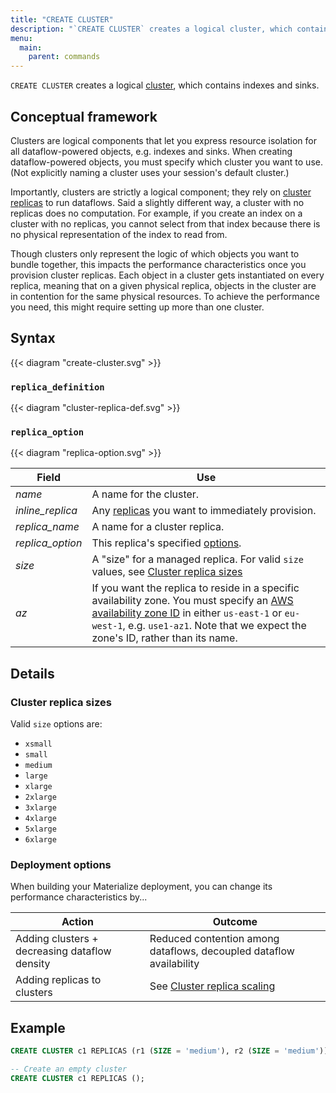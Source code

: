 ```yaml
---
title: "CREATE CLUSTER"
description: "`CREATE CLUSTER` creates a logical cluster, which contains indexes and sinks."
menu:
  main:
    parent: commands
---
```


`CREATE CLUSTER` creates a logical [cluster](/overview/key-concepts#clusters), which
contains indexes and sinks.

## Conceptual framework

Clusters are logical components that let you express resource isolation for all
dataflow-powered objects, e.g. indexes and sinks. When creating dataflow-powered
objects, you must specify which cluster you want to use. (Not explicitly naming
a cluster uses your session's default cluster.)

Importantly, clusters are strictly a logical component; they rely on [cluster
replicas](/overview/key-concepts#cluster-replicas) to run dataflows. Said a
slightly different way, a cluster with no replicas does no computation. For
example, if you create an index on a cluster with no replicas, you cannot select
from that index because there is no physical representation of the index to read
from.

Though clusters only represent the logic of which objects you want to bundle
together, this impacts the performance characteristics once you provision
cluster replicas. Each object in a cluster gets instantiated on every replica,
meaning that on a given physical replica, objects in the cluster are in
contention for the same physical resources. To achieve the performance you need,
this might require setting up more than one cluster.

## Syntax

{{< diagram "create-cluster.svg" >}}

### `replica_definition`

{{< diagram "cluster-replica-def.svg" >}}

### `replica_option`

{{< diagram "replica-option.svg" >}}

Field | Use
------|-----
_name_ | A name for the cluster.
_inline_replica_ | Any [replicas](#replica_definition) you want to immediately provision.
_replica_name_ | A name for a cluster replica.
_replica_option_ | This replica's specified [options](#replica_option).
_size_ | A "size" for a managed replica. For valid `size` values, see [Cluster replica sizes](#cluster-replica-sizes)
_az_ | If you want the replica to reside in a specific availability zone. You must specify an [AWS availability zone ID] in either `us-east-1` or `eu-west-1`, e.g. `use1-az1`. Note that we expect the zone's ID, rather than its name.

## Details

### Cluster replica sizes

Valid `size` options are:

- `xsmall`
- `small`
- `medium`
- `large`
- `xlarge`
- `2xlarge`
- `3xlarge`
- `4xlarge`
- `5xlarge`
- `6xlarge`

### Deployment options

When building your Materialize deployment, you can change its performance characteristics by...

Action | Outcome
-------|---------
Adding clusters + decreasing dataflow density | Reduced contention among dataflows, decoupled dataflow availability
Adding replicas to clusters | See [Cluster replica scaling](/sql/create-cluster#deployment-options)

## Example

```sql
CREATE CLUSTER c1 REPLICAS (r1 (SIZE = 'medium'), r2 (SIZE = 'medium'));

-- Create an empty cluster
CREATE CLUSTER c1 REPLICAS ();
```

[AWS availability zone ID]: https://docs.aws.amazon.com/ram/latest/userguide/working-with-az-ids.html
